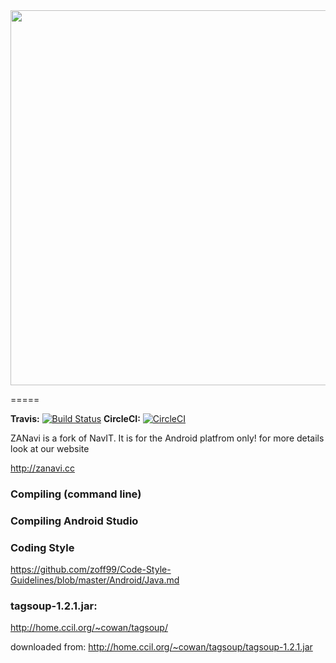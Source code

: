 
<img src="https://cloud.githubusercontent.com/assets/16841860/23113427/4eb1e016-f738-11e6-9b71-7503210245a4.png" width="600" />

=====

**Travis:** [![Build Status](https://travis-ci.org/zoff99/zanavi.png?branch=and_stud)](https://travis-ci.org/zoff99/zanavi/branches)
**CircleCI:** [![CircleCI](https://circleci.com/gh/zoff99/zanavi/tree/and_stud.png?style=badge)](https://circleci.com/gh/zoff99/zanavi/tree/and_stud)



ZANavi is a fork of NavIT. It is for the Android platfrom only!
for more details look at our website

http://zanavi.cc

### Compiling (command line)

### Compiling Android Studio


### Coding Style

https://github.com/zoff99/Code-Style-Guidelines/blob/master/Android/Java.md



### tagsoup-1.2.1.jar:

http://home.ccil.org/~cowan/tagsoup/

downloaded from: http://home.ccil.org/~cowan/tagsoup/tagsoup-1.2.1.jar



